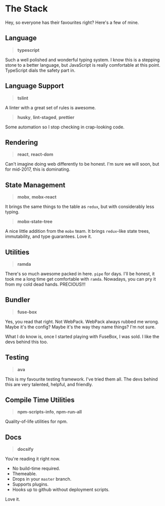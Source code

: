 # The Stack

Hey, so everyone has their favourites right? Here's a few of mine.

## Language

> **typescript**

Such a well polished and wonderful typing system. I know this is a stepping stone to a better language, but JavaScript is really comfortable at this point. TypeScript dials the safety part in.


## Language Support

> **tslint**

A linter with a great set of rules is awesome.

> **husky**, **lint-staged**, **prettier**

Some automation so I stop checking in crap-looking code.


## Rendering

> **react**, **react-dom**

Can't imagine doing web differently to be honest. I'm sure we will soon, but for mid-2017, this is dominating.


## State Management

> **mobx**, **mobx-react**

It brings the same things to the table as `redux`, but with considerably less typing.

> **mobx-state-tree**

A nice little addition from the `mobx` team. It brings `redux`-like state trees, immutability, and type guarantees. Love it.


## Utilities

> **ramda** 

There's so much awesome packed in here. `pipe` for days. I'll be honest, it took me a long time get comfortable with `ramda`. Nowadays, you can pry it from my cold dead hands. PRECIOUS!!!


## Bundler

> **fuse-box**

Yes, you read that right. Not WebPack. WebPack always rubbed me wrong. Maybe it's the config? Maybe it's the way they name things? I'm not sure.

What I do know is, once I started playing with FuseBox, I was sold. I like the devs behind this too.


## Testing

> **ava**

This is my favourite testing framework. I've tried them all. The devs behind this are very talented, helpful, and friendly.


## Compile Time Utilities

> **npm-scripts-info**, **npm-run-all**

Quality-of-life utilities for npm.


## Docs

> **docsify**

You're reading it right now.

* No build-time required.
* Themeable.
* Drops in your `master` branch.
* Supports plugins.
* Hooks up to github without deployment scripts.

Love it.

